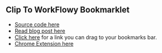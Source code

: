 ## Clip To WorkFlowy Bookmarklet
- [Source code here](https://github.com/rawbytz/C2W/master/blob/C2W.js)
- [Read blog post here](https://rawbytz.wordpress.com/2015/11/21/clip-to-workflowy/)
- [Click here](https://rawbytz.blogspot.com/p/clip-to-workflowy-bookmarklet.html) for a link you can drag to your bookmarks bar.
- [Chrome Extension here](https://chrome.google.com/webstore/detail/clip-to-workflowy/cfifjihfoegnccifkcdomdookdckhaah)
